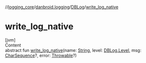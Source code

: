 //[logging_core](../../../index.md)/[danbroid.logging](../index.md)/[DBLog](index.md)/[write_log_native](write_log_native.md)



# write_log_native  
[jvm]  
Content  
abstract fun [write_log_native](write_log_native.md)(name: [String](https://kotlinlang.org/api/latest/jvm/stdlib/kotlin/-string/index.html), level: [DBLog.Level](-level/index.md), msg: [CharSequence](https://kotlinlang.org/api/latest/jvm/stdlib/kotlin/-char-sequence/index.html)?, error: [Throwable](https://kotlinlang.org/api/latest/jvm/stdlib/kotlin/-throwable/index.html)?)  



